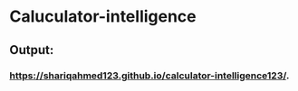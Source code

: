 # Caluculator-intelligence

## Output:

### https://shariqahmed123.github.io/calculator-intelligence123/.
